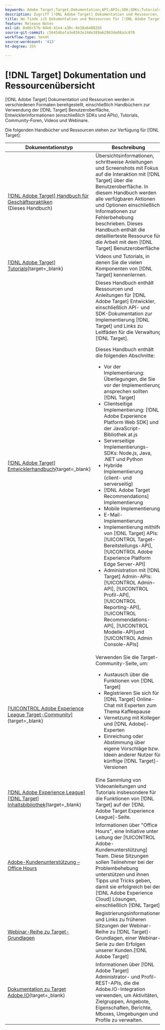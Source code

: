 ```yaml
---
keywords: Adobe Target;Target;Dokumentation;API;APIs;SDK;SDKs;Tutorials;Dokumentation
description: Zugriff [!DNL Adobe Target] Dokumentation und Ressourcen, einschließlich Online-Hilfe, Tutorials, Videos und Entwicklerdokumentation (SDKs, APIs und JavaScript-Bibliotheken).
title: Wo finde ich Dokumentation und Ressourcen für [!DNL Adobe Target]?
feature: Release Notes
exl-id: 8e06c57b-94e6-41e4-a30c-8e10ab4882b5
source-git-commit: c56454bafa3e8363e24de389a62903de08a3c070
workflow-type: tm+mt
source-wordcount: '413'
ht-degree: 35%

---
```


# [!DNL Target] Dokumentation und Ressourcenübersicht

[!DNL Adobe Target] Dokumentation und Ressourcen werden in verschiedenen Formaten bereitgestellt, einschließlich Handbüchern zur Verwendung der [!DNL Target] Benutzeroberfläche, Entwicklerinformationen (einschließlich SDKs und APIs), Tutorials, Community-Foren, Videos und Webinare.

Die folgenden Handbücher und Ressourcen stehen zur Verfügung für [!DNL Target]:

| Dokumentationstyp | Beschreibung |
| --- | --- |
| [[!DNL Adobe Target] Handbuch für Geschäftspraktiken](/help/main/target-home.md)<br>(Dieses Handbuch) | Übersichtsinformationen, schrittweise Anleitungen und Screenshots mit Fokus auf die Interaktion mit [!DNL Target] über die Benutzeroberfläche. In diesem Handbuch werden alle verfügbaren Aktionen und Optionen einschließlich Informationen zur Fehlerbehebung beschrieben. Dieses Handbuch enthält die detaillierteste Ressource für die Arbeit mit dem [!DNL Target] Benutzeroberfläche. |
| [[!DNL Adobe Target] Tutorials](https://experienceleague.adobe.com/docs/target-learn/tutorials/overview.html?lang=de){target=_blank} | Videos und Tutorials, in denen Sie die vielen Komponenten von [!DNL Target] kennenlernen. |
| [[!DNL Adobe Target] Entwicklerhandbuch](https://developer.adobe.com/target/){target=_blank} | Dieses Handbuch enthält Ressourcen und Anleitungen für [!DNL Adobe Target] Entwickler, einschließlich API- und SDK-Dokumentation zur Implementierung [!DNL Target] und Links zu Leitfäden für die Verwaltung [!DNL Target].<P>Dieses Handbuch enthält die folgenden Abschnitte:<ul><li>Vor der Implementierung: Überlegungen, die Sie vor der Implementierung ansprechen sollten [!DNL Target]</li><li>Clientseitige Implementierung: [!DNL Adobe Experience Platform Web SDK] und der JavaScript-Bibliothek at.js</li><li>Serverseitige Implementierungs-SDKs: Node.js, Java, .NET und Python</li><li>Hybride Implementierung (client- und serverseitig)</li><li>[!DNL Adobe Target Recommendations] Implementierung</li><li>Mobile Implementierung</li><li>E-Mail-Implementierung</li><li>Implementierung mithilfe von [!DNL Target] APIs: [!UICONTROL Target-Bereitstellungs-API], [!UICONTROL Adobe Experience Platform Edge Server-API]</li><li>Administration mit [!DNL Target] Admin-APIs: [!UICONTROL Admin-API], [!UICONTROL Profil-API], [!UICONTROL Reporting-API], [!UICONTROL Recommendations-API], [!UICONTROL Modelle-API]und [!UICONTROL Admin Console-APIs]</li></ul> |
| [[!UICONTROL Adobe Experience League Target-Community]](https://experienceleaguecommunities.adobe.com/t5/adobe-target/ct-p/adobe-target-community?profile.language=de){target=_blank} | Verwenden Sie die Target-Community-Seite, um:<ul><li>Austausch über die Funktionen von [!DNL Target]</li><li>Registrieren Sie sich für [!DNL Target] Online-Chat mit Experten zum Thema Kaffeepause</li><li>Vernetzung mit Kollegen und [!DNL Adobe]-Experten</li><li>Einreichung oder Abstimmung über eigene Vorschläge bzw. Ideen anderer Nutzer für künftige [!DNL Target]-Versionen |
| [[!DNL Adobe Experience League] [!DNL Target] Inhaltsbibliothek](https://experienceleague.adobe.com/#recommended/solutions/target){target=_blank} | Eine Sammlung von Videoanleitungen und Tutorials insbesondere für die Funktionen von [!DNL Target] auf der [!DNL Adobe Target Experience League]-Seite. |
| [Adobe-Kundenunterstützung – Office Hours](/help/main/cmp-resources-and-contact-information.md#concept_58EA30379D3B48C4848BA2A8C464A5B7) | Informationen über &quot;Office Hours&quot;, eine Initiative unter Leitung der [!UICONTROL Adobe-Kundenunterstützung] Team. Diese Sitzungen sollen Teilnehmer bei der Problembehebung unterstützen und ihnen Tipps und Tricks geben, damit sie erfolgreich bei der [!DNL Adobe Experience Cloud] Lösungen, einschließlich [!DNL Target]. |
| [Webinar-Reihe zu Target-Grundlagen](https://landing.adobe.com/acs/2018/na/adobe-target/registration.html) | Registrierungsinformationen und Links zu früheren Sitzungen der Webinar-Reihe zu [!DNL Target]-Grundlagen, einer Webinar-Serie zu den Erfolgen unserer Kunden.[!DNL Adobe Target] |
| [Dokumentation zu Target Adobe.IO](https://developer.adobe.com/target/implement/server-side/){target=_blank} | Informationen über [!DNL Adobe Target] Administrator- und Profil-REST-APIs, die die Adobe.IO-Integration verwenden, um Aktivitäten, Zielgruppen, Angebote, Eigenschaften, Berichte, Mboxes, Umgebungen und Profile zu verwalten. |
